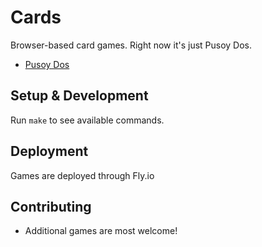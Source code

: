 # Cards

Browser-based card games. Right now it's just Pusoy Dos.

- [Pusoy Dos](https://dos.marksteve.com/)

## Setup & Development

Run `make` to see available commands.

## Deployment

Games are deployed through Fly.io

## Contributing

- Additional games are most welcome!
